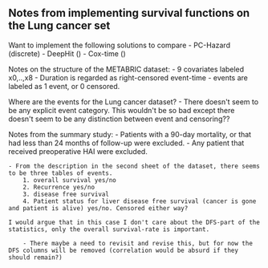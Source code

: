 ## Notes from implementing survival functions on the Lung cancer set  

Want to implement the following solutions to compare
    - PC-Hazard (discrete)
    - DeepHit ()
    - Cox-time ()



Notes on the structure of the METABRIC dataset:
    - 9 covariates labeled x0,..,x8
    - Duration is regarded as right-censored event-time
    - events are labeled as 1 event, or 0 censored.


Where are the events for the Lung cancer dataset?
    - There doesn't seem to be any explicit event category. This wouldn't be so bad except there doesn't seem to be any distinction between event and censoring??

Notes from the summary study:
    - Patients with a 90-day mortality, or that had less than 24 months of follow-up were excluded. 
    - Any patient that received preoperative HAI were excluded.

    - From the description in the second sheet of the dataset, there seems to be three tables of events.
        1. overall survival yes/no
        2. Recurrence yes/no
        3. disease free survival
        4. Patient status for liver disease free survival (cancer is gone and patient is alive) yes/no. Censored either way?

    I would argue that in this case I don't care about the DFS-part of the statistics, only the overall survival-rate is important. 

        - There maybe a need to revisit and revise this, but for now the DFS columns will be removed (correlation would be absurd if they should remain?)